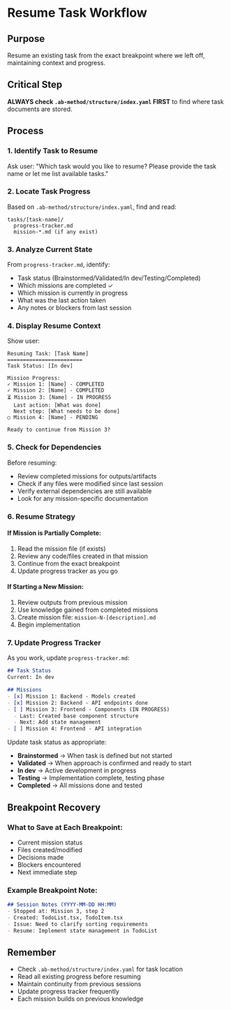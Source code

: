 # Resume Task Workflow

## Purpose
Resume an existing task from the exact breakpoint where we left off, maintaining context and progress.

## Critical Step
**ALWAYS check `.ab-method/structure/index.yaml` FIRST** to find where task documents are stored.

## Process

### 1. Identify Task to Resume
Ask user: "Which task would you like to resume? Please provide the task name or let me list available tasks."

### 2. Locate Task Progress
Based on `.ab-method/structure/index.yaml`, find and read:
```
tasks/[task-name]/
  progress-tracker.md
  mission-*.md (if any exist)
```

### 3. Analyze Current State
From `progress-tracker.md`, identify:
- Task status (Brainstormed/Validated/In dev/Testing/Completed)
- Which missions are completed ✓
- Which mission is currently in progress
- What was the last action taken
- Any notes or blockers from last session

### 4. Display Resume Context
Show user:
```
Resuming Task: [Task Name]
========================
Task Status: [In dev]

Mission Progress:
✓ Mission 1: [Name] - COMPLETED
✓ Mission 2: [Name] - COMPLETED
⏳ Mission 3: [Name] - IN PROGRESS
  Last action: [What was done]
  Next step: [What needs to be done]
○ Mission 4: [Name] - PENDING

Ready to continue from Mission 3?
```

### 5. Check for Dependencies
Before resuming:
- Review completed missions for outputs/artifacts
- Check if any files were modified since last session
- Verify external dependencies are still available
- Look for any mission-specific documentation

### 6. Resume Strategy

#### If Mission is Partially Complete:
1. Read the mission file (if exists)
2. Review any code/files created in that mission
3. Continue from the exact breakpoint
4. Update progress tracker as you go

#### If Starting a New Mission:
1. Review outputs from previous mission
2. Use knowledge gained from completed missions
3. Create mission file: `mission-N-[description].md`
4. Begin implementation

### 7. Update Progress Tracker
As you work, update `progress-tracker.md`:
```markdown
## Task Status
Current: In dev

## Missions
- [x] Mission 1: Backend - Models created
- [x] Mission 2: Backend - API endpoints done
- [ ] Mission 3: Frontend - Components (IN PROGRESS)
  - Last: Created base component structure
  - Next: Add state management
- [ ] Mission 4: Frontend - API integration
```

Update task status as appropriate:
- **Brainstormed** → When task is defined but not started
- **Validated** → When approach is confirmed and ready to start
- **In dev** → Active development in progress
- **Testing** → Implementation complete, testing phase
- **Completed** → All missions done and tested

## Breakpoint Recovery

### What to Save at Each Breakpoint:
- Current mission status
- Files created/modified
- Decisions made
- Blockers encountered
- Next immediate step

### Example Breakpoint Note:
```markdown
## Session Notes (YYYY-MM-DD HH:MM)
- Stopped at: Mission 3, step 2
- Created: TodoList.tsx, TodoItem.tsx
- Issue: Need to clarify sorting requirements
- Resume: Implement state management in TodoList
```

## Remember
- Check `.ab-method/structure/index.yaml` for task location
- Read all existing progress before resuming
- Maintain continuity from previous sessions
- Update progress tracker frequently
- Each mission builds on previous knowledge
